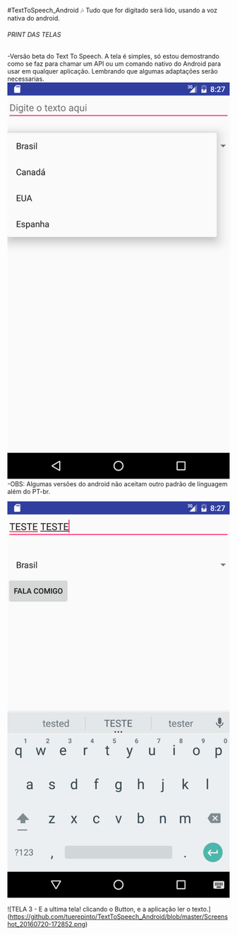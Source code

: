 #TextToSpeech_Android :notes:
Tudo que for digitado será lido, usando a voz nativa do android.

###### PRINT DAS TELAS 
-Versão beta do Text To Speech. A tela é simples, só estou demostrando como se faz para chamar um API ou um comando nativo do Android para usar em qualquer aplicação.
Lembrando que algumas adaptações serão necessarias. 
![TELA 1 - Seleção de idiomas](https://github.com/tuerepinto/TextToSpeech_Android/blob/master/Screenshot_20160720-172705.png)
-OBS: Algumas versões do android não aceitam outro padrão de linguagem além do PT-br. 

![TELA 2 - Escrevendo no campo EditText onde será usando para leitura](https://github.com/tuerepinto/TextToSpeech_Android/blob/master/Screenshot_20160720-172713.png)

![TELA 3 - E a ultima tela! clicando o Button, e a aplicação ler o texto.] (https://github.com/tuerepinto/TextToSpeech_Android/blob/master/Screenshot_20160720-172852.png)
